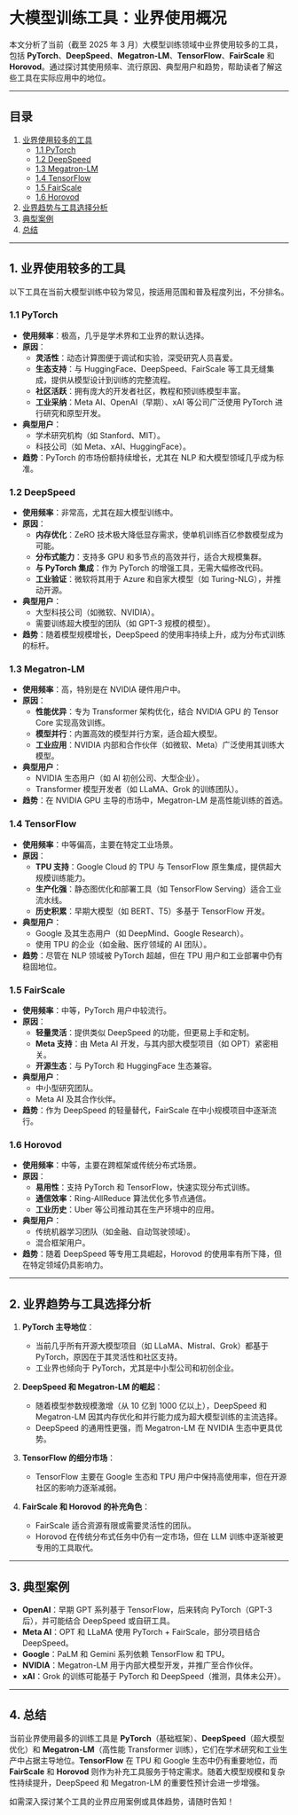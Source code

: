 # 大模型训练工具：业界使用概况

本文分析了当前（截至 2025 年 3 月）大模型训练领域中业界使用较多的工具，包括 **PyTorch**、**DeepSpeed**、**Megatron-LM**、**TensorFlow**、**FairScale** 和 **Horovod**。通过探讨其使用频率、流行原因、典型用户和趋势，帮助读者了解这些工具在实际应用中的地位。

---

## 目录

1. [业界使用较多的工具](#1-业界使用较多的工具)
   - [1.1 PyTorch](#11-pytorch)
   - [1.2 DeepSpeed](#12-deepspeed)
   - [1.3 Megatron-LM](#13-megatron-lm)
   - [1.4 TensorFlow](#14-tensorflow)
   - [1.5 FairScale](#15-fairscale)
   - [1.6 Horovod](#16-horovod)
2. [业界趋势与工具选择分析](#2-业界趋势与工具选择分析)
3. [典型案例](#3-典型案例)
4. [总结](#4-总结)

---

## 1. 业界使用较多的工具

以下工具在当前大模型训练中较为常见，按适用范围和普及程度列出，不分排名。

### 1.1 PyTorch

- **使用频率**：极高，几乎是学术界和工业界的默认选择。
- **原因**：
  - **灵活性**：动态计算图便于调试和实验，深受研究人员喜爱。
  - **生态支持**：与 HuggingFace、DeepSpeed、FairScale 等工具无缝集成，提供从模型设计到训练的完整流程。
  - **社区活跃**：拥有庞大的开发者社区，教程和预训练模型丰富。
  - **工业采纳**：Meta AI、OpenAI（早期）、xAI 等公司广泛使用 PyTorch 进行研究和原型开发。
- **典型用户**：
  - 学术研究机构（如 Stanford、MIT）。
  - 科技公司（如 Meta、xAI、HuggingFace）。
- **趋势**：PyTorch 的市场份额持续增长，尤其在 NLP 和大模型领域几乎成为标准。

### 1.2 DeepSpeed

- **使用频率**：非常高，尤其在超大模型训练中。
- **原因**：
  - **内存优化**：ZeRO 技术极大降低显存需求，使单机训练百亿参数模型成为可能。
  - **分布式能力**：支持多 GPU 和多节点的高效并行，适合大规模集群。
  - **与 PyTorch 集成**：作为 PyTorch 的增强工具，无需大幅修改代码。
  - **工业验证**：微软将其用于 Azure 和自家大模型（如 Turing-NLG），并推动开源。
- **典型用户**：
  - 大型科技公司（如微软、NVIDIA）。
  - 需要训练超大模型的团队（如 GPT-3 规模的模型）。
- **趋势**：随着模型规模增长，DeepSpeed 的使用率持续上升，成为分布式训练的标杆。

### 1.3 Megatron-LM

- **使用频率**：高，特别是在 NVIDIA 硬件用户中。
- **原因**：
  - **性能优异**：专为 Transformer 架构优化，结合 NVIDIA GPU 的 Tensor Core 实现高效训练。
  - **模型并行**：内置高效的模型并行方案，适合超大模型。
  - **工业应用**：NVIDIA 内部和合作伙伴（如微软、Meta）广泛使用其训练大模型。
- **典型用户**：
  - NVIDIA 生态用户（如 AI 初创公司、大型企业）。
  - Transformer 模型开发者（如 LLaMA、Grok 的训练团队）。
- **趋势**：在 NVIDIA GPU 主导的市场中，Megatron-LM 是高性能训练的首选。

### 1.4 TensorFlow

- **使用频率**：中等偏高，主要在特定工业场景。
- **原因**：
  - **TPU 支持**：Google Cloud 的 TPU 与 TensorFlow 原生集成，提供超大规模训练能力。
  - **生产化强**：静态图优化和部署工具（如 TensorFlow Serving）适合工业流水线。
  - **历史积累**：早期大模型（如 BERT、T5）多基于 TensorFlow 开发。
- **典型用户**：
  - Google 及其生态用户（如 DeepMind、Google Research）。
  - 使用 TPU 的企业（如金融、医疗领域的 AI 团队）。
- **趋势**：尽管在 NLP 领域被 PyTorch 超越，但在 TPU 用户和工业部署中仍有稳固地位。

### 1.5 FairScale

- **使用频率**：中等，PyTorch 用户中较流行。
- **原因**：
  - **轻量灵活**：提供类似 DeepSpeed 的功能，但更易上手和定制。
  - **Meta 支持**：由 Meta AI 开发，与其内部大模型项目（如 OPT）紧密相关。
  - **开源生态**：与 PyTorch 和 HuggingFace 生态兼容。
- **典型用户**：
  - 中小型研究团队。
  - Meta AI 及其合作伙伴。
- **趋势**：作为 DeepSpeed 的轻量替代，FairScale 在中小规模项目中逐渐流行。

### 1.6 Horovod

- **使用频率**：中等，主要在跨框架或传统分布式场景。
- **原因**：
  - **易用性**：支持 PyTorch 和 TensorFlow，快速实现分布式训练。
  - **通信效率**：Ring-AllReduce 算法优化多节点通信。
  - **工业历史**：Uber 等公司推动其在生产环境中的应用。
- **典型用户**：
  - 传统机器学习团队（如金融、自动驾驶领域）。
  - 混合框架用户。
- **趋势**：随着 DeepSpeed 等专用工具崛起，Horovod 的使用率有所下降，但在特定领域仍具影响力。

---

## 2. 业界趋势与工具选择分析

1. **PyTorch 主导地位**：
   - 当前几乎所有开源大模型项目（如 LLaMA、Mistral、Grok）都基于 PyTorch，原因在于其灵活性和社区支持。
   - 工业界也倾向于 PyTorch，尤其是中小型公司和初创企业。

2. **DeepSpeed 和 Megatron-LM 的崛起**：
   - 随着模型参数规模激增（从 10 亿到 1000 亿以上），DeepSpeed 和 Megatron-LM 因其内存优化和并行能力成为超大模型训练的主流选择。
   - DeepSpeed 的通用性更强，而 Megatron-LM 在 NVIDIA 生态中更具优势。

3. **TensorFlow 的细分市场**：
   - TensorFlow 主要在 Google 生态和 TPU 用户中保持高使用率，但在开源社区的影响力逐渐减弱。

4. **FairScale 和 Horovod 的补充角色**：
   - FairScale 适合资源有限或需要灵活性的团队。
   - Horovod 在传统分布式任务中仍有一定市场，但在 LLM 训练中逐渐被更专用的工具取代。

---

## 3. 典型案例

- **OpenAI**：早期 GPT 系列基于 TensorFlow，后来转向 PyTorch（GPT-3 后），并可能结合 DeepSpeed 或自研工具。
- **Meta AI**：OPT 和 LLaMA 使用 PyTorch + FairScale，部分项目结合 DeepSpeed。
- **Google**：PaLM 和 Gemini 系列依赖 TensorFlow 和 TPU。
- **NVIDIA**：Megatron-LM 用于内部大模型开发，并推广至合作伙伴。
- **xAI**：Grok 的训练可能基于 PyTorch 和 DeepSpeed（推测，具体未公开）。

---

## 4. 总结

当前业界使用最多的训练工具是 **PyTorch**（基础框架）、**DeepSpeed**（超大模型优化）和 **Megatron-LM**（高性能 Transformer 训练），它们在学术研究和工业生产中占据主导地位。**TensorFlow** 在 TPU 和 Google 生态中仍有重要地位，而 **FairScale** 和 **Horovod** 则作为补充工具服务于特定需求。随着大模型规模和复杂性持续提升，DeepSpeed 和 Megatron-LM 的重要性预计会进一步增强。

如需深入探讨某个工具的业界应用案例或具体趋势，请随时告知！

